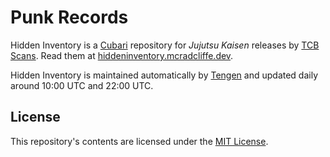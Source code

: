 # Punk Records

Hidden Inventory is a [Cubari](https://cubari.moe) repository for *Jujutsu Kaisen* releases by  [TCB Scans](https://tcbscans.com). Read them at [hiddeninventory.mcradcliffe.dev](https://hiddeninventory.mcradcliffe.dev).

Hidden Inventory is maintained automatically by [Tengen](/tengen) and updated daily around 10:00 UTC and 22:00 UTC.

## License

This repository's contents are licensed under the [MIT License](LICENSE.md).
